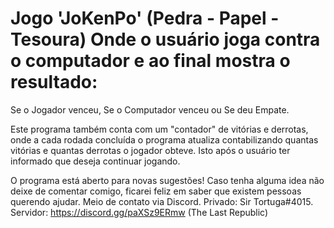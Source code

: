 # Jogo 'JoKenPo' (Pedra - Papel - Tesoura) Onde o usuário joga contra o computador e ao final mostra o resultado:
Se o Jogador venceu, 
Se o Computador venceu ou
Se deu Empate.

Este programa também conta com um "contador" de vitórias e derrotas, onde a cada rodada concluída  o  programa atualiza
contabilizando quantas vitórias  e  quantas derrotas  o  jogador obteve. Isto após  o  usuário ter informado que deseja 
continuar jogando.

O programa está aberto para novas sugestões! Caso tenha alguma idea não deixe de comentar comigo, ficarei feliz em saber
que existem pessoas querendo ajudar. 
Meio de contato via Discord.
Privado: Sir Tortuga#4015.
Servidor: https://discord.gg/paXSz9ERmw (The Last Republic)
